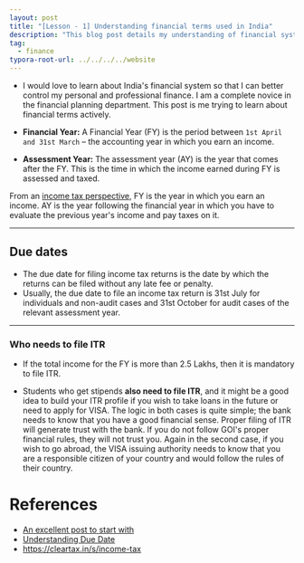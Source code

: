 ```yaml
---
layout: post
title: "[Lesson - 1] Understanding financial terms used in India"
description: "This blog post details my understanding of financial system of India."
tag: 
  - finance
typora-root-url: ../../../../website
---
```


- I would love to learn about India's financial system so that I can better control my personal and professional finance. I am a complete novice in the financial planning department. This post is me trying to learn about financial terms actively. 

- **Financial Year:** A Financial Year (FY) is the period between `1st April and 31st March` – the accounting year in which you earn an income.

- **Assessment Year:** The assessment year (AY) is the year that comes after the FY. This is the time in which the income earned during FY is assessed and taxed.

From an [income tax perspective](https://cleartax.in/s/income-tax), FY is the year in which you earn an income. AY is the year following the financial year in which you have to evaluate the previous year's income and pay taxes on it.

---

## Due dates

- The due date for filing income tax returns is the date by which the returns can be filed without any late fee or penalty. 
- Usually, the due date to file an income tax return is 31st July for individuals and non-audit cases and 31st October for audit cases of the relevant assessment year.

---

### Who needs to file ITR

- If the total income for the FY is more than 2.5 Lakhs, then it is mandatory to file ITR.

- Students who get stipends **also need to file ITR**, and it might be a good idea to build your ITR profile if you wish to take loans in the future or need to apply for VISA. The logic in both cases is quite simple; the bank needs to know that you have a good financial sense. Proper filing of ITR will generate trust with the bank. If you do not follow GOI's proper financial rules, they will not trust you. Again in the second case, if you wish to go abroad, the VISA issuing authority needs to know that you are a responsible citizen of your country and would follow the rules of their country. 

# References

- [An excellent post to start with](https://cleartax.in/s/what-is-financial-year-assessment-year)
- [Understanding Due Date](https://cleartax.in/s/due-date-tax-filing#:~:text=What%20is%20the%20last%20date,respectively%2C%20due%20to%20the%20pandemic.)
- https://cleartax.in/s/income-tax